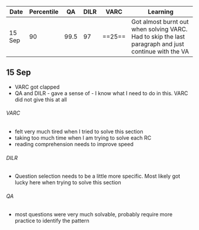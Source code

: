
| Date   | Percentile | QA   | DILR | VARC   | Learning                                                                                             |
| ------ | ---------- | ---- | ---- | ------ | ---------------------------------------------------------------------------------------------------- |
| 15 Sep | 90         | 99.5 | 97   | ==25== | Got almost burnt out when solving VARC. Had to skip the last paragraph and just continue with the VA |

## 15 Sep
- VARC got clapped
- QA and DILR - gave a sense of - I know what I need to do in this. VARC did not give this at all

###### VARC
- felt very much tired when I tried to solve this section
- taking too much time when I am trying to solve each RC
- reading comprehension needs to improve speed

###### DILR
- Question selection needs to be a little more specific. Most likely got lucky here when trying to solve this section

###### QA
- most questions were very much solvable, probably require more practice to identify the pattern